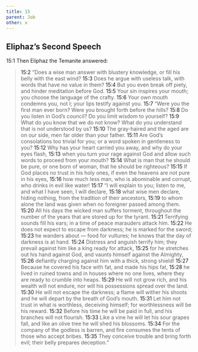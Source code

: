 ```yaml
---
title: 15
parent: Job
other: x
---
```



## Eliphaz’s Second Speech 

<a name="15:1">15:1</a> Then Eliphaz the Temanite answered:

> <a name="15:2">15:2</a> “Does a wise man answer with blustery knowledge,
> or fill his belly with the east wind?
> <a name="15:3">15:3</a> Does he argue with useless talk,
> with words that have no value in them?
> <a name="15:4">15:4</a> But you even break off piety,
> and hinder meditation before God.
> <a name="15:5">15:5</a> Your sin inspires your mouth;
> you choose the language of the crafty.
> <a name="15:6">15:6</a> Your own mouth condemns you, not I;
> your lips testify against you.
> <a name="15:7">15:7</a> “Were you the first man ever born?
> Were you brought forth before the hills?
> <a name="15:8">15:8</a> Do you listen in God’s council?
> Do you limit wisdom to yourself?
> <a name="15:9">15:9</a> What do you know that we do not know?
> What do you understand that is not understood by us?
> <a name="15:10">15:10</a> The gray-haired and the aged are on our side,
> men far older than your father.
> <a name="15:11">15:11</a> Are God’s consolations too trivial for you;
> or a word spoken in gentleness to you?
> <a name="15:12">15:12</a> Why has your heart carried you away,
> and why do your eyes flash,
> <a name="15:13">15:13</a> when you turn your rage against God
> and allow such words to proceed from your mouth?
> <a name="15:14">15:14</a> What is man that he should be pure,
> or one born of woman, that he should be righteous?
> <a name="15:15">15:15</a> If God places no trust in his holy ones,
> if even the heavens are not pure in his eyes,
> <a name="15:16">15:16</a> how much less man, who is abominable and corrupt,
> who drinks in evil like water!
> <a name="15:17">15:17</a> “I will explain to you; listen to me,
> and what I have seen, I will declare,
> <a name="15:18">15:18</a> what wise men declare,
> hiding nothing,
> from the tradition of their ancestors,
> <a name="15:19">15:19</a> to whom alone the land was given
> when no foreigner passed among them.
> <a name="15:20">15:20</a> All his days the wicked man suffers torment,
> throughout the number of the years
> that are stored up for the tyrant.
> <a name="15:21">15:21</a> Terrifying sounds fill his ears;
> in a time of peace marauders attack him.
> <a name="15:22">15:22</a> He does not expect to escape from darkness;
> he is marked for the sword;
> <a name="15:23">15:23</a> he wanders about — food for vultures;
> he knows that the day of darkness is at hand.
> <a name="15:24">15:24</a> Distress and anguish terrify him;
> they prevail against him
> like a king ready for attack,
> <a name="15:25">15:25</a> for he stretches out his hand against God,
> and vaunts himself against the Almighty,
> <a name="15:26">15:26</a> defiantly charging against him
> with a thick, strong shield!
> <a name="15:27">15:27</a> Because he covered his face with fat,
> and made his hips fat,
> <a name="15:28">15:28</a> he lived in ruined towns
> and in houses where no one lives,
> where they are ready to crumble into heaps.
> <a name="15:29">15:29</a> He will not grow rich,
> and his wealth will not endure,
> nor will his possessions spread over the land.
> <a name="15:30">15:30</a> He will not escape the darkness;
> a flame will wither his shoots
> and he will depart
> by the breath of God’s mouth.
> <a name="15:31">15:31</a> Let him not trust in what is worthless,
> deceiving himself;
> for worthlessness will be his reward.
> <a name="15:32">15:32</a> Before his time he will be paid in full,
> and his branches will not flourish.
> <a name="15:33">15:33</a> Like a vine he will let his sour grapes fall,
> and like an olive tree
> he will shed his blossoms.
> <a name="15:34">15:34</a> For the company of the godless is barren,
> and fire consumes the tents of those who accept bribes.
> <a name="15:35">15:35</a> They conceive trouble and bring forth evil;
> their belly prepares deception.”